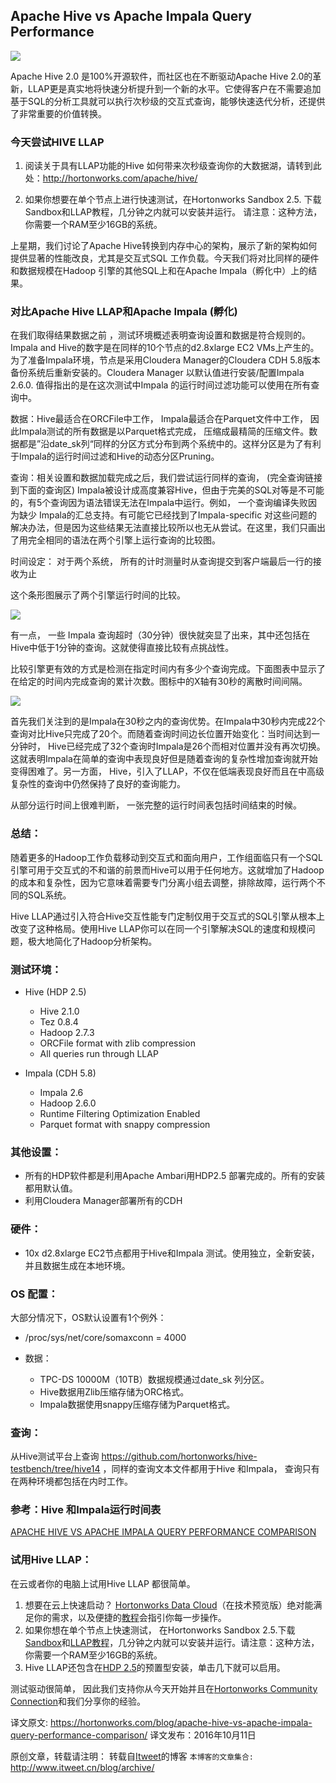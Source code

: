 Apache Hive vs Apache Impala Query Performance
---

![](https://github.com/itweet/labs/raw/master/BigData/img/Screen-Shot-2016-10-11-at-11.45.03-AM.png)

Apache Hive 2.0 是100%开源软件，而社区也在不断驱动Apache Hive 2.0的革新，LLAP更是真实地将快速分析提升到一个新的水平。它使得客户在不需要追加基于SQL的分析工具就可以执行次秒级的交互式查询，能够快速迭代分析，还提供了非常重要的价值转换。

### 今天尝试HIVE  LLAP
1.  阅读关于具有LLAP功能的Hive 如何带来次秒级查询你的大数据湖，请转到此处：http://hortonworks.com/apache/hive/

2.  如果你想要在单个节点上进行快速测试，在Hortonworks Sandbox 2.5. 下载Sandbox和LLAP教程，几分钟之内就可以安装并运行。
请注意：这种方法，你需要一个RAM至少16GB的系统。

上星期，我们讨论了Apache Hive转换到内存中心的架构，展示了新的架构如何提供显著的性能改良，尤其是交互式SQL 工作负载。今天我们将对比同样的硬件和数据规模在Hadoop 引擎的其他SQL上和在Apache Impala（孵化中）上的结果。

### 对比Apache Hive LLAP和Apache Impala (孵化)
在我们取得结果数据之前 ，测试环境概述表明查询设置和数据是符合规则的。Impala and Hive的数字是在同样的10个节点的d2.8xlarge EC2 VMs上产生的。为了准备Impala环境，节点是采用Cloudera Manager的Cloudera CDH 5.8版本备份系统后重新安装的。Cloudera Manager 以默认值进行安装/配置Impala 2.6.0. 值得指出的是在这次测试中Impala 的运行时间过滤功能可以使用在所有查询中。

数据：Hive最适合在ORCFile中工作，  Impala最适合在Parquet文件中工作， 因此Impala测试的所有数据是以Parquet格式完成， 压缩成最精简的压缩文件。数据都是”沿date_sk列“同样的分区方式分布到两个系统中的。这样分区是为了有利于Impala的运行时间过滤和Hive的动态分区Pruning。

查询：相关设置和数据加载完成之后，我们尝试运行同样的查询， (完全查询链接到下面的查询区) Impala被设计成高度兼容Hive，但由于完美的SQL对等是不可能的，有5个查询因为语法错误无法在Impala中运行。例如， 一个查询编译失败因为缺少 Impala的汇总支持。有可能它已经找到了Impala-specific 对这些问题的解决办法，但是因为这些结果无法直接比较所以也无从尝试。在这里，我们只画出了用完全相同的语法在两个引擎上运行查询的比较图。

时间设定： 对于两个系统， 所有的计时测量时从查询提交到客户端最后一行的接收为止

这个条形图展示了两个引擎运行时间的比较。

![](https://github.com/itweet/labs/raw/master/BigData/img/llapblog-1.png)

有一点， 一些 Impala 查询超时（30分钟）很快就突显了出来，其中还包括在Hive中低于1分钟的查询。这就使得直接比较有点挑战性。

比较引擎更有效的方式是检测在指定时间内有多少个查询完成。下面图表中显示了在给定的时间内完成查询的累计次数。图标中的X轴有30秒的离散时间间隔。

![](https://github.com/itweet/labs/raw/master/BigData/img/llapblog2-1.png)

首先我们关注到的是Impala在30秒之内的查询优势。在Impala中30秒内完成22个查询对比Hive只完成了20个。而随着查询时间边长位置开始变化：当时间达到一分钟时， Hive已经完成了32个查询时Impala是26个而相对位置并没有再次切换。这就表明Impala在简单的查询中表现良好但是随着查询的复杂性增加查询就开始变得困难了。另一方面， Hive，引入了LLAP，不仅在低端表现良好而且在中高级复杂性的查询中仍然保持了良好的查询能力。

从部分运行时间上很难判断， 一张完整的运行时间表包括时间结束的时候。

### 总结：

随着更多的Hadoop工作负载移动到交互式和面向用户，工作组面临只有一个SQL引擎可用于交互式的不和谐的前景而Hive可以用于任何地方。这就增加了Hadoop的成本和复杂性，因为它意味着需要专门分离小组去调整，排除故障，运行两个不同的SQL系统。

Hive LLAP通过引入符合Hive交互性能专门定制仅用于交互式的SQL引擎从根本上改变了这种格局。使用Hive LLAP你可以在同一个引擎解决SQL的速度和规模问题，极大地简化了Hadoop分析架构。

### 测试环境：

- Hive (HDP 2.5)  
    + Hive 2.1.0
    + Tez 0.8.4
    + Hadoop 2.7.3
    +  ORCFile format with zlib compression
    +   All queries run through LLAP
 
- Impala (CDH 5.8)
    + Impala 2.6
    + Hadoop 2.6.0
    + Runtime Filtering Optimization Enabled
    + Parquet format with snappy compression

### 其他设置：
- 所有的HDP软件都是利用Apache Ambari用HDP2.5 部署完成的。所有的安装都用默认值。
- 利用Cloudera Manager部署所有的CDH

### 硬件：
- 10x d2.8xlarge EC2节点都用于Hive和Impala 测试。使用独立，全新安装，并且数据生成在本地环境。

### OS 配置：
大部分情况下，OS默认设置有1个例外：
- /proc/sys/net/core/somaxconn = 4000

- 数据：
    + TPC-DS 10000M（10TB）数据规模通过date_sk 列分区。
    + Hive数据用Zlib压缩存储为ORC格式。
    + Impala数据使用snappy压缩存储为Parquet格式。

### 查询：
从Hive测试平台上查询 https://github.com/hortonworks/hive-testbench/tree/hive14  ，同样的查询文本文件都用于Hive 和Impala， 查询只有在两种环境都包括在内时工作。

### 参考：Hive 和Impala运行时间表
[APACHE HIVE VS APACHE IMPALA QUERY PERFORMANCE COMPARISON](https://hortonworks.com/blog/apache-hive-vs-apache-impala-query-performance-comparison/)

### 试用Hive LLAP：

在云或者你的电脑上试用Hive LLAP 都很简单。

1.  想要在云上快速启动？ [Hortonworks Data Cloud](http://hortonworks.github.io/hdp-aws/index.html)（在技术预览版）绝对能满足你的需求，以及便捷的[教程](https://community.hortonworks.com/content/kbentry/54226/how-to-use-hortonworks-cloud-to-provision-a-cluste.html)会指引你每一步操作。
2.  如果你想在单个节点上快速测试， 在Hortonworks Sandbox 2.5.下载[Sandbox](https://hortonworks.com/products/sandbox/)和[LLAP教程](https://hortonworks.com/hadoop-tutorial/interactive-sql-hadoop-hive-llap/)，几分钟之内就可以安装并运行。请注意：这种方法，你需要一个RAM至少16GB的系统。
3.  Hive LLAP还包含在[HDP 2.5](https://hortonworks.com/downloads/)的预置型安装，单击几下就可以启用。

测试驱动很简单， 因此我们支持你从今天开始并且在[Hortonworks Community Connection](https://community.hortonworks.com/spaces/66/data-processing-track_2.html?topics=Hive&type=question)和我们分享你的经验。

译文原文: https://hortonworks.com/blog/apache-hive-vs-apache-impala-query-performance-comparison/
译文发布：2016年10月11日

原创文章，转载请注明： 转载自[Itweet](http://www.itweet.cn)的博客
`本博客的文章集合:` http://www.itweet.cn/blog/archive/








